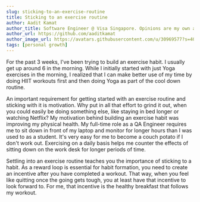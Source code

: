```yaml
---
slug: sticking-to-an-exercise-routine
title: Sticking to an exercise routine
author: Aadit Kamat
author_title: Software Engineer @ Visa Singapore. Opinions are my own and not the views of my employer.
author_url: https://github.com/aaditkamat
author_image_url: https://avatars.githubusercontent.com/u/30969577?s=400&u=9558fc3557d79c88a7080034fe8c22654aca2e4d&v=4
tags: [personal growth]
---
```


For the past 3 weeks, I've been trying to build an exercise habit. I usually get up around 6 in the morning. While I initially started with just Yoga exercises in the morning, I realized that I can make better use of my time by doing HIIT workouts first and then doing Yoga as part of the cool down routine.

An important requirement for getting started with an exercise routine and sticking with it is motivation. Why put in all that effort to grind it out, when you could easily be doing something else, like staying in bed longer or watching Netflix? My motivation behind building an exercise habit was improving my physical health. My full-time role as a QA Engineer requires me to sit down in front of my laptop and monitor for longer hours than I was used to as a student. It's very easy for me to become a couch potato if I don't work out. Exercising on a daily basis helps me counter the effects of sitting down on the work desk for longer periods of time.

Settling into an exercise routine teaches you the importance of sticking to a habit. As a reward loop is essential for habit formation, you need to create an incentive after you have completed a workout. That way, when you feel like quitting once the going gets tough, you at least have that incentive to look forward to. For me, that incentive is the healthy breakfast that follows my workout.
